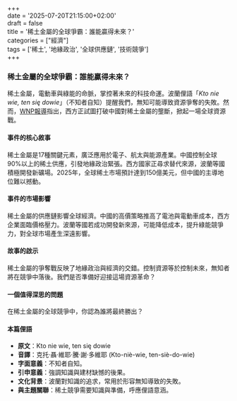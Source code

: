 +++  
date = '2025-07-20T21:15:00+02:00'  
draft = false  
title = '稀土金屬的全球爭霸：誰能贏得未來？'  
categories = ["經濟"]  
tags = ['稀土', '地緣政治', '全球供應鏈', '技術競爭']  
+++

### 稀土金屬的全球爭霸：誰能贏得未來？

稀土金屬，電動車與綠能的命脈，掌控著未來的科技命運。波蘭俚語「*Kto nie wie, ten się dowie*」（不知者自知）提醒我們，無知可能導致資源爭奪的失敗。然而，[WNP報導](https://www.wnp.pl/energia/jest-nowa-nadzieja-w-boju-o-metale-ziem-rzadkich-uda-sie-wygrac-z-chinczykami,964576.html)指出，西方正試圖打破中國對稀土金屬的壟斷，掀起一場全球資源戰。

#### 事件的核心敘事
稀土金屬是17種關鍵元素，廣泛應用於電子、航太與能源產業。中國控制全球90%以上的稀土供應，引發地緣政治緊張。西方國家正尋求替代來源，波蘭等國積極開發新礦場。2025年，全球稀土市場預計達到150億美元，但中國的主導地位難以撼動。

#### 事件的市場影響
稀土金屬的供應鏈影響全球經濟。中國的高價策略推高了電池與電動車成本，西方企業面臨價格壓力。波蘭等國若成功開發新來源，可能降低成本，提升綠能競爭力，對全球市場產生深遠影響。

#### 故事的啟示
稀土金屬的爭奪戰反映了地緣政治與經濟的交錯。控制資源等於控制未來，無知者將在競爭中落後。我們是否準備好迎接這場資源革命？

#### 一個值得深思的問題
在稀土金屬的全球競爭中，你認為誰將最終勝出？

#### 本篇俚語
- **原文**：Kto nie wie, ten się dowie  
- **音譯**：克托·聶·維耶·騰·謝·多維耶 (Kto-niè-wie, ten-siè-do-wie)  
- **字面意義**：不知者自知。  
- **引申意義**：強調知識與建材缺憾的後果。  
- **文化背景**：波蘭對知識的追求，常用於形容無知導致的失敗。  
- **與主題關聯**：稀土競爭需要知識與準備，呼應俚語意涵。